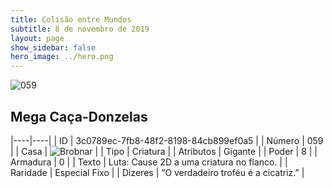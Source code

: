```yaml
---
title: Colisão entre Mundos
subtitle: 8 de novembro de 2019
layout: page
show_sidebar: false
hero_image: ../hero.png
---
```


![059](https://cdn.keyforgegame.com/media/card_front/pt/452_059_R5C522JJ84XG_pt.png)

## Mega Caça-Donzelas

|----|----|
| ID | 3c0789ec-7fb8-48f2-8198-84cb899ef0a5 |
| Número | 059 |
| Casa | ![Brobnar](https://archonarcana.com/images/thumb/e/e0/Brobnar.png/22px-Brobnar.png "Brobnar") |
| Tipo | Criatura |
| Atributos | Gigante |
| Poder | 8 |
| Armadura | 0 |
| Texto | Luta: Cause 2D a uma criatura no flanco. |
| Raridade | Especial Fixo |
| Dizeres | “O verdadeiro troféu é a cicatriz.” |

